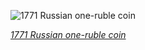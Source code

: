 
![1771 Russian one-ruble coin](https://upload.wikimedia.org/wikipedia/commons/thumb/4/41/Russia_1771_Sestroretsk_Rouble.jpg/675px-Russia_1771_Sestroretsk_Rouble.jpg)

*[1771 Russian one-ruble coin](https://wikipedia.org/wiki/File:Russia_1771_Sestroretsk_Rouble.jpg)*
